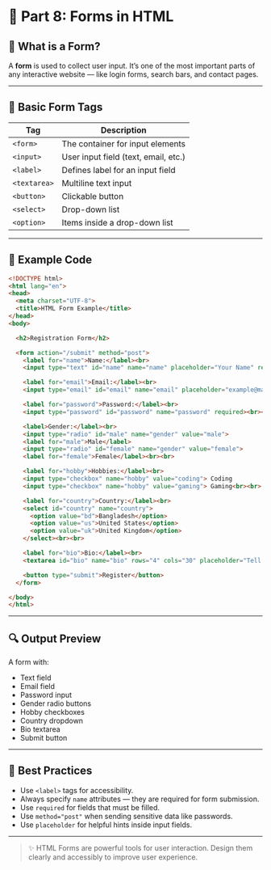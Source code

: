 # 📘 Part 8: Forms in HTML

## 🧠 What is a Form?

A **form** is used to collect user input. It’s one of the most important parts of any interactive website — like login forms, search bars, and contact pages.

---

## 🔧 Basic Form Tags

| Tag         | Description                            |
|-------------|----------------------------------------|
| `<form>`    | The container for input elements       |
| `<input>`   | User input field (text, email, etc.)   |
| `<label>`   | Defines label for an input field       |
| `<textarea>`| Multiline text input                   |
| `<button>`  | Clickable button                       |
| `<select>`  | Drop-down list                         |
| `<option>`  | Items inside a drop-down list          |

---

## 🧪 Example Code

```html
<!DOCTYPE html>
<html lang="en">
<head>
  <meta charset="UTF-8">
  <title>HTML Form Example</title>
</head>
<body>

  <h2>Registration Form</h2>

  <form action="/submit" method="post">
    <label for="name">Name:</label><br>
    <input type="text" id="name" name="name" placeholder="Your Name" required><br><br>

    <label for="email">Email:</label><br>
    <input type="email" id="email" name="email" placeholder="example@mail.com" required><br><br>

    <label for="password">Password:</label><br>
    <input type="password" id="password" name="password" required><br><br>

    <label>Gender:</label><br>
    <input type="radio" id="male" name="gender" value="male">
    <label for="male">Male</label>
    <input type="radio" id="female" name="gender" value="female">
    <label for="female">Female</label><br><br>

    <label for="hobby">Hobbies:</label><br>
    <input type="checkbox" name="hobby" value="coding"> Coding
    <input type="checkbox" name="hobby" value="gaming"> Gaming<br><br>

    <label for="country">Country:</label><br>
    <select id="country" name="country">
      <option value="bd">Bangladesh</option>
      <option value="us">United States</option>
      <option value="uk">United Kingdom</option>
    </select><br><br>

    <label for="bio">Bio:</label><br>
    <textarea id="bio" name="bio" rows="4" cols="30" placeholder="Tell us something about yourself..."></textarea><br><br>

    <button type="submit">Register</button>
  </form>

</body>
</html>
```

---

## 🔍 Output Preview

A form with:

- Text field
- Email field
- Password input
- Gender radio buttons
- Hobby checkboxes
- Country dropdown
- Bio textarea
- Submit button

---

## 📌 Best Practices

- Use `<label>` tags for accessibility.
- Always specify `name` attributes — they are required for form submission.
- Use `required` for fields that must be filled.
- Use `method="post"` when sending sensitive data like passwords.
- Use `placeholder` for helpful hints inside input fields.

---

> ✨ HTML Forms are powerful tools for user interaction. Design them clearly and accessibly to improve user experience.
